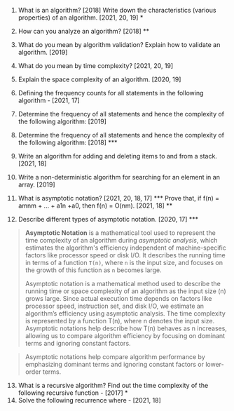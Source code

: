 1. What is an algorithm? [2018] Write down the characteristics (various properties) of an algorithm. [2021, 20, 19] *
2. How can you analyze an algorithm? [2018] **
3. What do you mean by algorithm validation? Explain how to validate an algorithm. [2019]
4. What do you mean by time complexity? [2021, 20, 19]
5. Explain the space complexity of an algorithm. [2020, 19]
6. Defining the frequency counts for all statements in the following algorithm - [2021, 17]
7. Determine the frequency of all statements and hence the complexity of the following algorithm: [2019]
8. Determine the frequency of all statements and hence the complexity of the following algorithm: [2018] ***
9. Write an algorithm for adding and deleting items to and from a stack. [2021, 18]
10. Write a non-deterministic algorithm for searching for an element in an array. [2019]
11. What is asymptotic notation?  [2021, 20, 18, 17] *** Prove that, if f(n) = amnm + ... + a1n +a0, then f(n) = O(nm). [2021, 18] **
    
12. Describe different types of asymptotic notation. [2020, 17] ***
> **Asymptotic Notation** is a mathematical tool used to represent the time complexity of an algorithm during _asymptotic analysis_, which estimates the algorithm's efficiency independent of machine-specific factors like processor speed or disk I/O. It describes the running time in terms of a function `T(n)`, where `n` is the input size, and focuses on the growth of this function as `n` becomes large.
> 
> Asymptotic notation is a mathematical method used to describe the running time or space complexity of an algorithm as the input size (n) grows large. Since actual execution time depends on factors like processor speed, instruction set, and disk I/O, we estimate an algorithm’s efficiency using asymptotic analysis. The time complexity is represented by a function T(n), where n denotes the input size. Asymptotic notations help describe how T(n) behaves as n increases, allowing us to compare algorithm efficiency by focusing on dominant terms and ignoring constant factors.

> Asymptotic notations help compare algorithm performance by emphasizing dominant terms and ignoring constant factors or lower-order terms.
> 


13. What is a recursive algorithm? Find out the time complexity of the following recursive function - [2017] *
14. Solve the following recurrence where - [2021, 18]